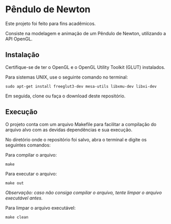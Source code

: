 # Pêndulo de Newton
Este projeto foi feito para fins acadêmicos. 

Consiste na modelagem e animação de um Pêndulo de Newton, utilizando a API OpenGL.

## Instalação
Certifique-se de ter o OpenGL e o OpenGL Utility Toolkit (GLUT) instalados.

Para sistemas UNIX, use o seguinte comando no terminal:

`sudo apt-get install freeglut3-dev mesa-utils libxmu-dev libxi-dev`

Em seguida, clone ou faça o download deste repositório. 

## Execução

O projeto conta com um arquivo Makefile para facilitar a compilação do arquivo alvo com as devidas dependências e sua execução.

No diretório onde o repositório foi salvo, abra o terminal e digite os seguintes comandos:

Para compilar o arquivo:
   
  `make`

Para executar o arquivo:

  `make out`

*Observação: caso não consiga compilar o arquivo, tente limpar o arquivo executável antes.*

Para limpar o arquivo executável:

  `make clean`
